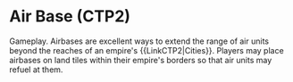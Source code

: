 # Air Base (CTP2)

Gameplay.
Airbases are excellent ways to extend the range of air units beyond the reaches of an empire's {{LinkCTP2|Cities}}. Players may place airbases on land tiles within their empire's borders so that air units may refuel at them.